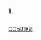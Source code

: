 #### 1.
[ссылка](https://docs.google.com/document/d/14dtkxR1xzCySqQm9jhPsyZRXZrT8S_0-RIociS9_4lw/edit?usp=sharing)

